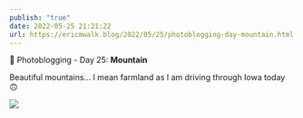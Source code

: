 ```yaml
---
publish: "true"
date: 2022-05-25 21:21:22
url: https://ericmwalk.blog/2022/05/25/photoblogging-day-mountain.html
---
```

📸 Photoblogging - Day 25: **Mountain**

Beautiful mountains... I mean farmland as I am driving through Iowa today 🙃

![](https://ericmwalk.blog/uploads/2022/2ee7f6586b.jpg)